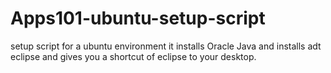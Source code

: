 Apps101-ubuntu-setup-script
===========================

setup script for a ubuntu environment
 it installs Oracle Java and installs adt eclipse and gives you a shortcut of eclipse to your desktop.
